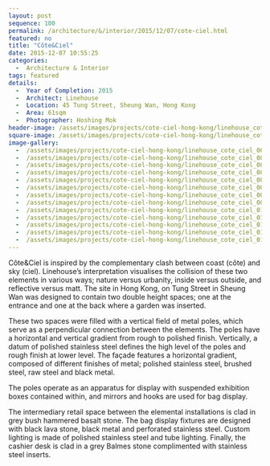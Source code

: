 ```yaml
---
layout: post
sequence: 100
permalink: /architecture/&/interior/2015/12/07/cote-ciel.html
featured: no
title: "Côte&Ciel"
date: 2015-12-07 10:55:25
categories:
  -  Architecture & Interior
tags: featured
details:
  -  Year of Completion: 2015
  -  Architect: Linehouse
  -  Location: 45 Tung Street, Sheung Wan, Hong Kong
  -  Area: 61sqm
  -  Photographer: Hoshing Mok
header-image: /assets/images/projects/cote-ciel-hong-kong/linehouse_cote_ciel_007.jpg
square-image: /assets/images/projects/cote-ciel-hong-kong/linehouse_cote_ciel_square.jpg
image-gallery:
  -  /assets/images/projects/cote-ciel-hong-kong/linehouse_cote_ciel_002.jpg
  -  /assets/images/projects/cote-ciel-hong-kong/linehouse_cote_ciel_003.jpg
  -  /assets/images/projects/cote-ciel-hong-kong/linehouse_cote_ciel_004.jpg
  -  /assets/images/projects/cote-ciel-hong-kong/linehouse_cote_ciel_005.jpg
  -  /assets/images/projects/cote-ciel-hong-kong/linehouse_cote_ciel_006.jpg
  -  /assets/images/projects/cote-ciel-hong-kong/linehouse_cote_ciel_007.jpg
  -  /assets/images/projects/cote-ciel-hong-kong/linehouse_cote_ciel_008.jpg
  -  /assets/images/projects/cote-ciel-hong-kong/linehouse_cote_ciel_009.jpg
  -  /assets/images/projects/cote-ciel-hong-kong/linehouse_cote_ciel_010.jpg
  -  /assets/images/projects/cote-ciel-hong-kong/linehouse_cote_ciel_011.jpg
  -  /assets/images/projects/cote-ciel-hong-kong/linehouse_cote_ciel_012.jpg
  -  /assets/images/projects/cote-ciel-hong-kong/linehouse_cote_ciel_013.jpg
  -  /assets/images/projects/cote-ciel-hong-kong/linehouse_cote_ciel_014.jpg
---
```

Côte&Ciel is inspired by the complementary clash between coast (côte) and sky (ciel). Linehouse’s interpretation visualises the collision of these two elements in various ways; nature versus urbanity, inside versus outside, and reflective versus matt. The site in Hong Kong, on Tung Street in Sheung Wan was designed to contain two double height spaces; one at the entrance and one at the back where a garden was inserted. 

These two spaces were filled with a vertical field of metal poles, which serve as a perpendicular connection between the elements. The poles have a horizontal and vertical gradient from rough to polished finish. Vertically, a datum of polished stainless steel defines the high level of the poles and rough finish at lower level. The façade features a horizontal gradient, composed of different finishes of metal; polished stainless steel, brushed steel, raw steel and black metal. 

The poles operate as an apparatus for display with suspended exhibition boxes contained within, and mirrors and hooks are used for bag display. 

The intermediary retail space between the elemental installations is clad in grey bush hammered basalt stone. The bag display fixtures are designed with black lava stone, black metal and perforated stainless steel. Custom lighting is made of polished stainless steel and tube lighting. Finally, the cashier desk is clad in a grey Balmes stone complimented with stainless steel inserts. 
